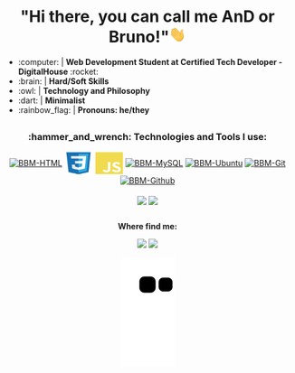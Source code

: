 ## <h1 align="center">"Hi there, you can call me AnD or Bruno!"<img  src="https://raw.githubusercontent.com/ABSphreak/ABSphreak/master/gifs/Hi.gif" width="30px"></h1>   

<ul>
<li>:computer: | <strong> Web Development Student at Certified Tech Developer - DigitalHouse</strong> :rocket:</li> 
<li>:brain: | <strong>Hard/Soft Skills</strong></li> 
<li>:owl: | <strong>Technology and Philosophy</strong></li>
<li>:dart: | <strong>Minimalist</strong></li> 
<li>:rainbow_flag: | <strong>Pronouns: he/they</strong></li> 
</ul>

##

<h3 align="center">:hammer_and_wrench: Technologies and Tools I use:</h2>

<div style="display: inline_block" align="center"> 
  <a href="https://github.com/BBMiranda"><img align="center" alt="BBM-HTML" height="40" width="50"  src="https://cdn.jsdelivr.net/gh/devicons/devicon/icons/html5/html5-original.svg"/></a>
  <a href="https://github.com/BBMiranda"><img align="center" alt="BBM-CSS" height="40" width="50" href="https://github.com/BBMiranda" src="https://raw.githubusercontent.com/devicons/devicon/master/icons/css3/css3-original.svg"/></a>
  <a href="https://github.com/BBMiranda"><img align="center" alt="BBM-Js" height="40" width="50" href="https://github.com/BBMiranda" src="https://raw.githubusercontent.com/devicons/devicon/master/icons/javascript/javascript-plain.svg"/></a>
  <a href="https://github.com/BBMiranda"><img align="center" alt="BBM-MySQL" height="40" width="50" href="https://github.com/BBMiranda" src="https://cdn.jsdelivr.net/gh/devicons/devicon/icons/mysql/mysql-original.svg"/></a> 
  <a href="https://github.com/BBMiranda"><img align="center" alt="BBM-Ubuntu" height="40" width="50" href="https://github.com/BBMiranda" src="https://cdn.jsdelivr.net/gh/devicons/devicon/icons/ubuntu/ubuntu-plain.svg"/></a>
  <a href="https://github.com/BBMiranda"><img align="center" alt="BBM-Git" height="40" width="50" href="https://github.com/BBMiranda" src="https://cdn.jsdelivr.net/gh/devicons/devicon/icons/git/git-original.svg"/></a>
  <a href="https://github.com/BBMiranda"><img align="center" alt="BBM-Github" height="40" width="40" href="https://github.com/BBMiranda" src="https://icones.pro/wp-content/uploads/2021/06/icone-github-orange.png"/></a> 
</div>

<br>

<div align="center">
  <a href="https://github.com/BBMiranda"><img align="center" height="160rem" src="https://github-readme-stats.vercel.app/api?username=BBMiranda&show_icons=true&theme=blue-green&include_all_commits=true&count_private=true" /></a>
  <a href="https://github.com/BBMiranda"><img align="center" height="160rem" src="https://github-readme-stats.vercel.app/api/top-langs/?username=BBMiranda&layout=compact&langs_count=7&theme=blue-green"/></a>
</div>

##
  
<p align="center"><strong>Where find me:</strong><p> 

<div align="center">   
  <a href="https://www.linkedin.com/in/bruno-b-miranda/" target="_blank"><img src="https://img.shields.io/badge/-Linkedin-1C1C1C?style=for-the-badge&logo=Linkedin&logoColor=00FFFF&link=https://www.linkedin.com/in/iuricode" /></a>
  <a href="https://www.instagram.com/b.b.miranda/" target="_blank"><img src="https://img.shields.io/badge/-Instagram-1C1C1C?style=for-the-badge&logo=Instagram&logoColor=00FFFF&link=https://www.instagram.com/iuricode" /></a>  
  
  ![Snake animation](https://github.com/BBMiranda/BBMiranda/blob/output/github-contribution-grid-snake.svg) 
</div>

   
